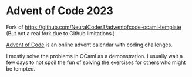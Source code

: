 # Advent of Code 2023

Fork of https://github.com/NeuralCoder3/adventofcode-ocaml-template
(But not a real fork due to Github limitations.)

[Advent of Code](https://adventofcode.com/2020/about) is an online advent calendar with coding challenges.

I mostly solve the problems in OCaml as a demonstration.
I usually wait a few days to not spoil the fun of solving the exercises for others who might be tempted.

